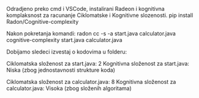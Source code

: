 Odradjeno preko cmd i VSCode, instalirani Radeon i kognitivna komplaksnost za racunanje Ciklomatske i Kognitivne slozenosti.
pip install Radon/Cognitive-complexity

Nakon pokretanja komandi:
radon cc -s -a start.java calculator.java
cognitive-complexity start.java calculator.java

Dobijamo sledeci izvestaj o kodovima u folderu:

Ciklomatska složenost za start.java: 2
Kognitivna složenost za start.java: Niska (zbog jednostavnosti strukture koda)

Ciklomatska složenost za calculator.java: 8
Kognitivna složenost za calculator.java: Visoka (zbog složenih algoritama)
